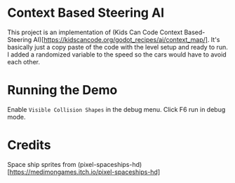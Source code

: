 # Context Based Steering AI

This project is an implementation of (Kids Can Code Context Based-Steering AI)[https://kidscancode.org/godot_recipes/ai/context_map/]. It's basically just a copy paste of the code with the level setup and ready to run. I added a randomized variable to the speed so the cars would have to avoid each other.

# Running the Demo

Enable `Visible Collision Shapes` in the debug menu. Click F6 run in debug mode.

# Credits

Space ship sprites from (pixel-spaceships-hd)[https://medimongames.itch.io/pixel-spaceships-hd]
